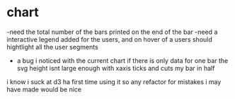 # chart
-need the total number of the bars printed on the end of the bar
-need a interactive legend added for the users, and on hover of a users should hightlight all the user segments
- a bug i noticed with the current chart if there is only data for one bar the svg height isnt large enough with xaxis ticks and cuts my bar in half

i know i suck at d3 ha first time using it so any refactor for mistakes i may have made would be nice
